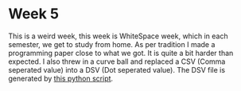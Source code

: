 # Week 5
This is a weird week, this week is WhiteSpace week, which in each semester, we get to study from home. As per tradition I made a programming paper close to what we got. It is quite a bit harder than expected. I also threw in a curve ball and replaced a CSV (Comma seperated value) into a DSV (Dot seperated value). The DSV file is generated by [this python script](/python/fakerdsv.py). 
